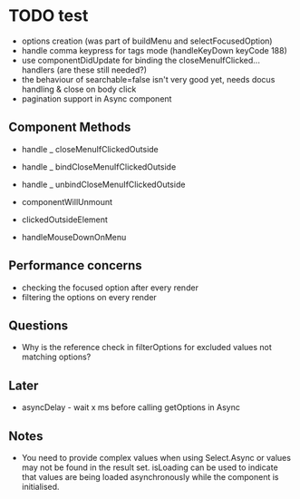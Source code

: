 # TODO test

* options creation (was part of buildMenu and selectFocusedOption)
* handle comma keypress for tags mode (handleKeyDown keyCode 188)
* use componentDidUpdate for binding the closeMenuIfClicked... handlers (are these still needed?)
* the behaviour of searchable=false isn't very good yet, needs docus handling & close on body click
* pagination support in Async component

## Component Methods

* handle _ closeMenuIfClickedOutside
* handle _ bindCloseMenuIfClickedOutside
* handle _ unbindCloseMenuIfClickedOutside

* componentWillUnmount
* clickedOutsideElement
* handleMouseDownOnMenu

## Performance concerns

* checking the focused option after every render
* filtering the options on every render

## Questions

* Why is the reference check in filterOptions for excluded values not matching options?

## Later

* asyncDelay - wait x ms before calling getOptions in Async

## Notes

* You need to provide complex values when using Select.Async or values may not be found in the result set. isLoading can be used to indicate that values are being loaded asynchronously while the component is initialised.
